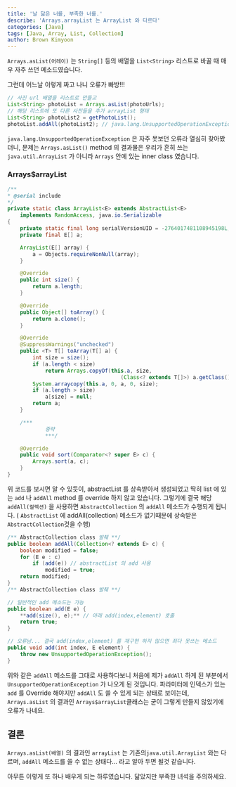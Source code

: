 ```yaml
---
title: '날 닮은 너를, 부족한 너를.'
describe: 'Arrays.arrayList 는 ArrayList 와 다르다'
categories: [Java]
tags: [Java, Array, List, Collection]
author: Brown Kimyoon
---
```



`Arrays.asList(어레이)` 는 `String[]` 등의 배열을 `List<String>` 리스트로 바꿀 때 매우 자주 쓰던 메소드였습니다.

그런데 어느날 이렇게 짜고 나니 오류가 빠방!!!

```java
// 사진 url 배열을 리스트로 만들고
List<String> photoList = Arrays.asList(photoUrls);
// 해당 리스트에 또 다른 사진들을 추가 arrayList 형태
List<String> photoList2 = getPhotoList();
photoList.addAll(photoList2); // java.lang.UnsupportedOperationException
```

`java.lang.UnsupportedOperationException` 은 자주 못보던 오류라 열심히 찾아봤더니, 문제는 `Arrays.asList()` method 의 결과물은 우리가 흔히 쓰는 `java.util.ArrayList` 가 아니라 `Arrays` 안에 있는 inner class 였습니다.

### Arrays$arrayList

```java
/**
* @serial include
*/
private static class ArrayList<E> extends AbstractList<E>
    implements RandomAccess, java.io.Serializable
{
    private static final long serialVersionUID = -2764017481108945198L;
    private final E[] a;

    ArrayList(E[] array) {
        a = Objects.requireNonNull(array);
    }

    @Override
    public int size() {
        return a.length;
    }

    @Override
    public Object[] toArray() {
        return a.clone();
    }

    @Override
    @SuppressWarnings("unchecked")
    public <T> T[] toArray(T[] a) {
        int size = size();
        if (a.length < size)
            return Arrays.copyOf(this.a, size,
                                    (Class<? extends T[]>) a.getClass());
        System.arraycopy(this.a, 0, a, 0, size);
        if (a.length > size)
            a[size] = null;
        return a;
    }

    /***
            중략
            ***/

    @Override
    public void sort(Comparator<? super E> c) {
        Arrays.sort(a, c);
    }
}
```

위 코드를 보시면 알 수 있듯이, abstractList 를 상속받아서 생성되었고 딱히 list 에 있는 `add` 나 `addAll` method 를 override 하지 않고 있습니다. 그렇기에 결국 해당  `addAll(컬렉션)` 을 사용하면 `AbstractCollection` 의 `addAll` 메소드가 수행되게 됩니다. ( `AbstractList` 에 addAll(collection) 메소드가 없기때문에 상속받은 `AbstractCollection`것을 수행)

```java
/** AbstractCollection class 발췌 **/
public boolean addAll(Collection<? extends E> c) {
    boolean modified = false;
    for (E e : c)
        if (add(e)) // abstractList 의 add 사용
            modified = true;
    return modified;
}
/** AbstractCollection class 발췌 **/

// 일반적인 add 메소드는 가능
public boolean add(E e) {
    **add(size(), e);** // 아래 add(index,element) 호출
    return true;
}

// 오류남... 결국 add(index,element) 를 재구현 하지 않으면 죄다 못쓰는 메소드
public void add(int index, E element) {
    throw new UnsupportedOperationException();
}
```

위와 같은 `addAll` 메소드를 그대로 사용하다보니 처음에 제가 `addAll` 하게 된 부분에서 `UnsupportedOperationException` 가 나오게 된 것입니다. 파라미터에 인덱스가 있는 `add` 를 Override 해야지만 `addAll` 도 쓸 수 있게 되는 상태로 보이는데, `Arrays.asList` 의 결과인 `Arrays$arrayList`클래스는 굳이 그렇게 만들지 않았기에 오류가 나네요.

## 결론

`Arrays.asList(배열)` 의 결과인 `arrayList` 는 기존의`java.util.ArrayList`  와는 다르며, `addAll` 메소드를 쓸 수 없는 상태다... 라고 알아 두면 될것 같습니다.

아무튼 이렇게 또 하나 배우게 되는 하루였습니다. 닮았지만 부족한 녀석을 주의하세요.